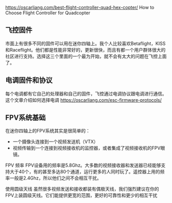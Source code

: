 https://oscarliang.com/best-flight-controller-quad-hex-copter/
How to Choose Flight Controller for Quadcopter


## 飞控固件
市面上有很多不同的固件可以用在迷你四轴上。我个人比较喜欢Betaflight，KISS和Raceflight。他们都是性能非常好的，更新很快，而且有都一个用户群体很大的社区进行支持。选择这三个里面的一个最为开始，就不会有太大的问题在飞控上面了。

## 电调固件和协议
每个电调都有它自己的处理器和自己的固件，飞控通过电调协议跟电调进行通信。
这个文章介绍如何选择电调
https://oscarliang.com/esc-firmware-protocols/

## FPV系统基础

在迷你四轴上的FPV系统其实是很简单的：
- 一个摄像头连接到一个视频发送机（VTX）
- 视频传输到一个连接到视频接收机的监控器，或者集成了视频接收机的FPV眼镜。

FPV 频率
FPV设备用的频率是5.8Ghz。大多数的视频接收器和发送器已经能够支持大于40个，有的甚至多达80个通道，运行更多的人同时玩了。遥控器上用的频率一般是2.4Ghz，所以他们之间不会相互干扰。

使用圆级天线
虽然很多视频发送和接收都装有偶极天线，我们强烈建议在你的FPV上装圆级天线。它们能提供更宽的范围，更好的可靠性和更少的相互干扰